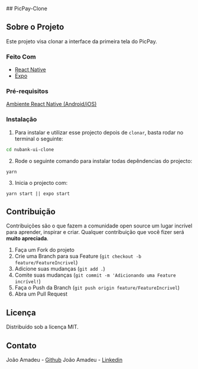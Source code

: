<!-- PROJECT LOGO -->
<br />
## PicPay-Clone

## Sobre o Projeto

Este projeto visa clonar a interface da primeira tela do PicPay.

### Feito Com

- [React Native](http://facebook.github.io/react-native/)
- [Expo](https://expo.io/)

### Pré-requisitos

[Ambiente React Native (Android/iOS)](https://github.com/Rocketseat/ambiente-react-native)

### Instalação

1. Para instalar e utilizar esse projecto depois de `clonar`, basta rodar no terminal o seguinte:

```sh
cd nubank-ui-clone
```

2. Rode o seguinte comando para instalar todas depêndencias do projecto:

```
yarn
```

3. Inicia o projecto com:

```
yarn start || expo start
```

## Contribuição

Contribuições são o que fazem a comunidade open source um lugar incrível para aprender, inspirar e criar. Qualquer contribuição que você fizer será **muito apreciada**.

1. Faça um Fork do projeto
2. Crie uma Branch para sua Feature (`git checkout -b feature/FeatureIncrivel`)
3. Adicione suas mudanças (`git add .`)
4. Comite suas mudanças (`git commit -m 'Adicionando uma Feature incrível!`)
5. Faça o Push da Branch (`git push origin feature/FeatureIncrivel`)
6. Abra um Pull Request

<!-- LICENSE -->

## Licença

Distribuído sob a licença MIT.

<!-- CONTACT -->

## Contato

João Amadeu - [Github](https://github.com/jmamadeu)
João Amadeu - [Linkedin](https://www.linkedin.com/in/jo%C3%A3o-amadeu-8812291a5/)
